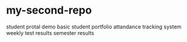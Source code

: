 # my-second-repo
student protal demo
basic student portfolio
attandance tracking system
weekly test results
semester results
